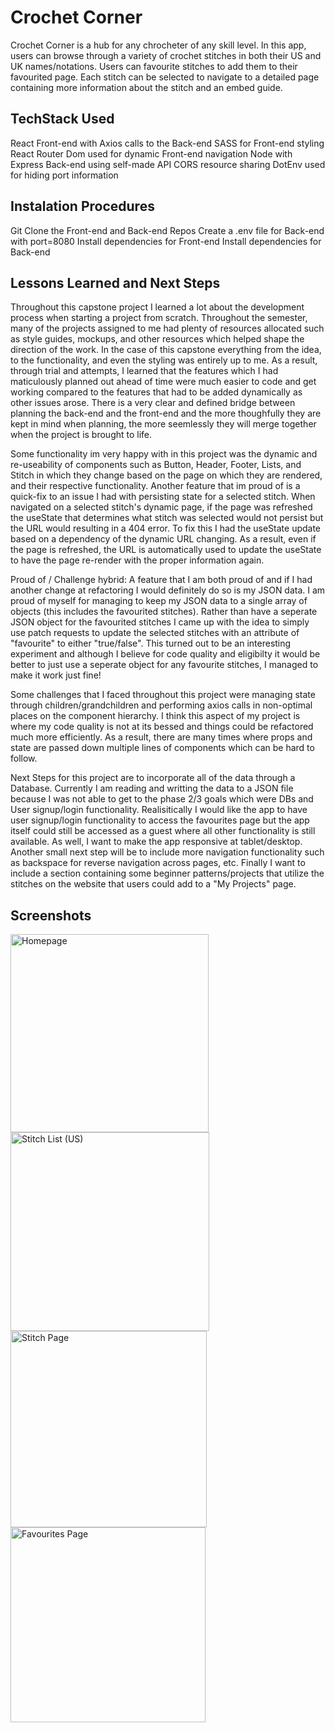 # Crochet Corner

Crochet Corner is a hub for any chrocheter of any skill level. In this app, users can browse through a variety of crochet stitches in both their US and UK names/notations. Users can favourite stitches to add them to their favourited page. Each stitch can be selected to navigate to a detailed page containing more information about the stitch and an embed guide.

## TechStack Used

React Front-end with Axios calls to the Back-end
SASS for Front-end styling
React Router Dom used for dynamic Front-end navigation
Node with Express Back-end using self-made API
CORS resource sharing
DotEnv used for hiding port information

## Instalation Procedures

Git Clone the Front-end and Back-end Repos
Create a .env file for Back-end with port=8080
Install dependencies for Front-end
Install dependencies for Back-end

## Lessons Learned and Next Steps

Throughout this capstone project I learned a lot about the development process when starting a project from scratch. Throughout the semester, many of the projects assigned to me had plenty of resources allocated such as style guides, mockups, and other resources which helped shape the direction of the work. In the case of this capstone everything from the idea, to the functionality, and even the styling was entirely up to me. As a result, through trial and attempts, I learned that the features which I had maticulously planned out ahead of time were much easier to code and get working compared to the features that had to be added dynamically as other issues arose. There is a very clear and defined bridge between planning the back-end and the front-end and the more thoughfully they are kept in mind when planning, the more seemlessly they will merge together when the project is brought to life.

Some functionality im very happy with in this project was the dynamic and re-useability of components such as Button, Header, Footer, Lists, and Stitch in which they change based on the page on which they are rendered, and their respective functionality. Another feature that im proud of is a quick-fix to an issue I had with persisting state for a selected stitch. When navigated on a selected stitch's dynamic page, if the page was refreshed the useState that determines what stitch was selected would not persist but the URL would resulting in a 404 error. To fix this I had the useState update based on a dependency of the dynamic URL changing. As a result, even if the page is refreshed, the URL is automatically used to update the useState to have the page re-render with the proper information again.

Proud of / Challenge hybrid: A feature that I am both proud of and if I had another change at refactoring I would definitely do so is my JSON data. I am proud of myself for managing to keep my JSON data to a single array of objects (this includes the favourited stitches). Rather than have a seperate JSON object for the favourited stitches I came up with the idea to simply use patch requests to update the selected stitches with an attribute of "favourite" to either "true/false". This turned out to be an interesting experiment and although I believe for code quality and eligibilty it would be better to just use a seperate object for any favourite stitches, I managed to make it work just fine!

Some challenges that I faced throughout this project were managing state through children/grandchildren and performing axios calls in non-optimal places on the component hierarchy. I think this aspect of my project is where my code quality is not at its bessed and things could be refactored much more efficiently. As a result, there are many times where props and state are passed down multiple lines of components which can be hard to follow.

Next Steps for this project are to incorporate all of the data through a Database. Currently I am reading and writting the data to a JSON file because I was not able to get to the phase 2/3 goals which were DBs and User signup/login functionality. Realisitically I would like the app to have user signup/login functionality to access the favourites page but the app itself could still be accessed as a guest where all other functionality is still available. As well, I want to make the app responsive at tablet/desktop. Another small next step will be to include more navigation functionality such as backspace for reverse navigation across pages, etc. Finally I want to include a section containing some beginner patterns/projects that utilize the stitches on the website that users could add to a "My Projects" page.

## Screenshots

<img width="317" alt="Homepage" src="https://github.com/BenjaminStubina/Crochet-Corner/assets/123490049/7d034f41-823f-48c7-a0d2-fb0b4b0ae397">

<img width="318" alt="Stitch List (US)" src="https://github.com/BenjaminStubina/Crochet-Corner/assets/123490049/2d44b2b6-686f-4c20-be46-b935003a875c">

<img width="314" alt="Stitch Page" src="https://github.com/BenjaminStubina/Crochet-Corner/assets/123490049/8cc8e4f4-6b5a-42a0-bd8f-f09116af4972">

<img width="312" alt="Favourites Page" src="https://github.com/BenjaminStubina/Crochet-Corner/assets/123490049/acf22bc9-08a9-4a41-9ec0-5793efe6b421">
